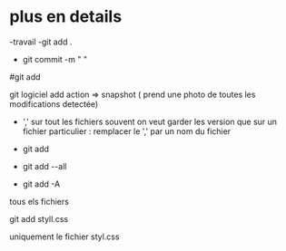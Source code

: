 # plus en details

-travail
-git add . 
- git commit -m " "

#git add

git logiciel
add action => snapshot ( prend une photo de toutes les modifications detectée)
- ',' sur tout les fichiers
souvent on veut garder les version que sur un fichier particulier :
remplacer le ',' par un nom du fichier 

- git add
- git add --all
- git add -A

tous els fichiers

git add styll.css

uniquement  le fichier styl.css